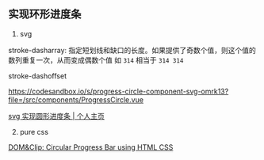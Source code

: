 ## 实现环形进度条

1. svg

stroke-dasharray: 指定短划线和缺口的长度。如果提供了奇数个值，则这个值的数列重复一次，从而变成偶数个值
如 `314` 相当于 `314 314`

stroke-dashoffset

https://codesandbox.io/s/progress-circle-component-svg-omrk13?file=/src/components/ProgressCircle.vue

[svg 实现圆形进度条 | 个人主页](https://minjiechang.github.io/css/svgCircle/)

2. pure css

[DOM&Clip: Circular Progress Bar using HTML CSS](https://codepen.io/cyio/pen/WNJGjZy)
